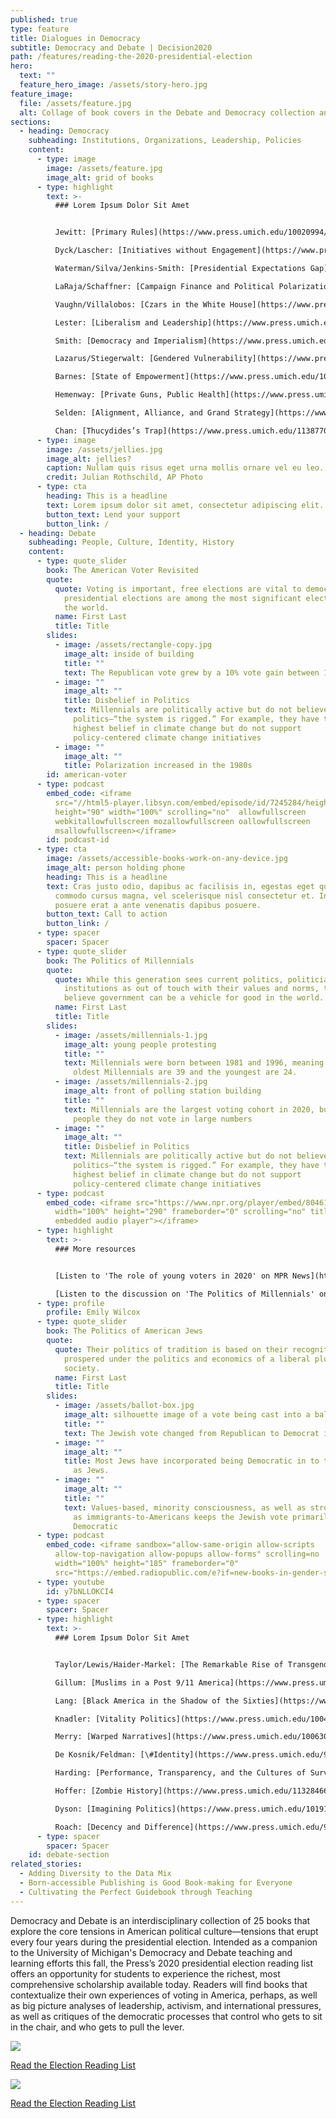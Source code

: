 ```yaml
---
published: true
type: feature
title: Dialogues in Democracy
subtitle: Democracy and Debate | Decision2020
path: /features/reading-the-2020-presidential-election
hero:
  text: ""
  feature_hero_image: /assets/story-hero.jpg
feature_image:
  file: /assets/feature.jpg
  alt: Collage of book covers in the Debate and Democracy collection and guide
sections:
  - heading: Democracy
    subheading: Institutions, Organizations, Leadership, Policies
    content:
      - type: image
        image: /assets/feature.jpg
        image_alt: grid of books
      - type: highlight
        text: >-
          ### Lorem Ipsum Dolor Sit Amet


          Jewitt: [Primary Rules](https://www.press.umich.edu/10020994/primary_rules)\

          Dyck/Lascher: [Initiatives without Engagement](https://www.press.umich.edu/9993024/initiatives_without_engagement)\

          Waterman/Silva/Jenkins-Smith: [Presidential Expectations Gap](https://www.press.umich.edu/5470718/presidential_expectations_gap)\

          LaRaja/Schaffner: [Campaign Finance and Political Polarization](https://www.press.umich.edu/4882255/campaign_finance_and_political_polarization)\

          Vaughn/Villalobos: [Czars in the White House](https://www.press.umich.edu/7774485/czars_in_the_white_house)\

          Lester: [Liberalism and Leadership](https://www.press.umich.edu/9385856/liberalism_and_leadership)\

          Smith: [Democracy and Imperialism](https://www.press.umich.edu/11301249/democracy_and_imperialism)\

          Lazarus/Stiegerwalt: [Gendered Vulnerability](https://www.press.umich.edu/9718595/gendered_vulnerability)\

          Barnes: [State of Empowerment](https://www.press.umich.edu/10131793/state_of_empowerment)\

          Hemenway: [Private Guns, Public Health](https://www.press.umich.edu/9725179/private_guns_public_health_new_ed)\

          Selden: [Alignment, Alliance, and Grand Strategy](https://www.press.umich.edu/8772580/alignment_alliance_and_american_grand_strategy)\

          Chan: [Thucydides’s Trap](https://www.press.umich.edu/11387702/thucydidess_trap)
      - type: image
        image: /assets/jellies.jpg
        image_alt: jellies?
        caption: Nullam quis risus eget urna mollis ornare vel eu leo.
        credit: Julian Rothschild, AP Photo
      - type: cta
        heading: This is a headline
        text: Lorem ipsum dolor sit amet, consectetur adipiscing elit.
        button_text: Lend your support
        button_link: /
  - heading: Debate
    subheading: People, Culture, Identity, History
    content:
      - type: quote_slider
        book: The American Voter Revisited
        quote:
          quote: Voting is important, free elections are vital to democracy, and U.S.
            presidential elections are among the most significant elections in
            the world.
          name: First Last
          title: Title
        slides:
          - image: /assets/rectangle-copy.jpg
            image_alt: inside of building
            title: ""
            text: The Republican vote grew by a 10% vote gain between 1996 and 2004
          - image: ""
            image_alt: ""
            title: Disbelief in Politics
            text: Millennials are politically active but do not believe in traditional
              politics—“the system is rigged.” For example, they have the
              highest belief in climate change but do not support
              policy-centered climate change initiatives
          - image: ""
            image_alt: ""
            title: Polarization increased in the 1980s
        id: american-voter
      - type: podcast
        embed_code: <iframe
          src="//html5-player.libsyn.com/embed/episode/id/7245284/height/90/theme/custom/thumbnail/yes/direction/backward/render-playlist/no/custom-color/87A93A/"
          height="90" width="100%" scrolling="no"  allowfullscreen
          webkitallowfullscreen mozallowfullscreen oallowfullscreen
          msallowfullscreen></iframe>
        id: podcast-id
      - type: cta
        image: /assets/accessible-books-work-on-any-device.jpg
        image_alt: person holding phone
        heading: This is a headline
        text: Cras justo odio, dapibus ac facilisis in, egestas eget quam. Praesent
          commodo cursus magna, vel scelerisque nisl consectetur et. Integer
          posuere erat a ante venenatis dapibus posuere.
        button_text: Call to action
        button_link: /
      - type: spacer
        spacer: Spacer
      - type: quote_slider
        book: The Politics of Millennials
        quote:
          quote: While this generation sees current politics, politicians, and
            institutions as out of touch with their values and norms, they do
            believe government can be a vehicle for good in the world.
          name: First Last
          title: Title
        slides:
          - image: /assets/millennials-1.jpg
            image_alt: young people protesting
            title: ""
            text: Millennials were born between 1981 and 1996, meaning that in 2020, the
              oldest Millennials are 39 and the youngest are 24.
          - image: /assets/millennials-2.jpg
            image_alt: front of polling station building
            title: ""
            text: Millennials are the largest voting cohort in 2020, but like all young
              people they do not vote in large numbers
          - image: ""
            image_alt: ""
            title: Disbelief in Politics
            text: Millennials are politically active but do not believe in traditional
              politics—“the system is rigged.” For example, they have the
              highest belief in climate change but do not support
              policy-centered climate change initiatives
      - type: podcast
        embed_code: <iframe src="https://www.npr.org/player/embed/804612601/804623175"
          width="100%" height="290" frameborder="0" scrolling="no" title="NPR
          embedded audio player"></iframe>
      - type: highlight
        text: >-
          ### More resources


          [Listen to 'The role of young voters in 2020' on MPR News](https://www.mprnews.org/episode/2020/04/27/the-role-of-young-voters-in-2020)\

          [Listen to the discussion on 'The Politics of Millennials' on New Books](https://newbooksnetwork.com/stella-m-rouse-and-ashley-d-ross-the-politics-of-millennials-political-beliefs-and-policy-preferences-of-americas-most-diverse-generation-u-michigan-press-2018/)
      - type: profile
        profile: Emily Wilcox
      - type: quote_slider
        book: The Politics of American Jews
        quote:
          quote: Their politics of tradition is based on their recognition that they have
            prospered under the politics and economics of a liberal pluralistic
            society.
          name: First Last
          title: Title
        slides:
          - image: /assets/ballot-box.jpg
            image_alt: silhouette image of a vote being cast into a ballot box
            title: ""
            text: The Jewish vote changed from Republican to Democrat in the 1920s
          - image: ""
            image_alt: ""
            title: Most Jews have incorporated being Democratic in to their social identity
              as Jews.
          - image: ""
            image_alt: ""
            title: ""
            text: Values-based, minority consciousness, as well as strong historical memory
              as immigrants-to-Americans keeps the Jewish vote primarily
              Democratic
      - type: podcast
        embed_code: <iframe sandbox="allow-same-origin allow-scripts
          allow-top-navigation allow-popups allow-forms" scrolling=no
          width="100%" height="185" frameborder="0"
          src="https://embed.radiopublic.com/e?if=new-books-in-gender-studies-WJbzPl&ge=s1!f9e8d977da23d0eb4260de3d76bc7dc328c08554"></iframe>
      - type: youtube
        id: y7bNLLOKCI4
      - type: spacer
        spacer: Spacer
      - type: highlight
        text: >-
          ### Lorem Ipsum Dolor Sit Amet


          Taylor/Lewis/Haider-Markel: [The Remarkable Rise of Transgender Rights](https://www.press.umich.edu/9448956/remarkable_rise_of_transgender_rights)\

          Gillum: [Muslims in a Post 9/11 America](https://www.press.umich.edu/9765804/muslims_in_a_post_9_11_america)\

          Lang: [Black America in the Shadow of the Sixties](https://www.press.umich.edu/6011515/black_america_in_the_shadow_of_the_sixties)\

          Knadler: [Vitality Politics](https://www.press.umich.edu/10043897/vitality_politics)\

          Merry: [Warped Narratives](https://www.press.umich.edu/10063035/warped_narratives)\

          De Kosnik/Feldman: [\#Identity](https://www.press.umich.edu/9697041)\

          Harding: [Performance, Transparency, and the Cultures of Surveillance](https://www.press.umich.edu/9780711/performance_transparency_and_the_cultures_of_surveillance)\

          Hoffer: [Zombie History](https://www.press.umich.edu/11328466/zombie_history)\

          Dyson: [Imagining Politics](https://www.press.umich.edu/10191912/imagining_politics)\

          Roach: [Decency and Difference](https://www.press.umich.edu/9394395/decency_and_difference)
      - type: spacer
        spacer: Spacer
    id: debate-section
related_stories:
  - Adding Diversity to the Data Mix
  - Born-accessible Publishing is Good Book-making for Everyone
  - Cultivating the Perfect Guidebook through Teaching
---
```

Democracy and Debate is an interdisciplinary collection of 25 books that explore the core tensions in American political culture—tensions that erupt every four years during the presidential election. Intended as a companion to the University of Michigan's Democracy and Debate teaching and learning efforts this fall, the Press’s 2020 presidential election reading list offers an opportunity for students to experience the richest, most comprehensive scholarship available today. Readers will find books that contextualize their own experiences of voting in America, perhaps, as well as big picture analyses of leadership, activism, and international pressures, as well as critiques of the democratic processes that control who gets to sit in the chair, and who gets to pull the lever.

<a href="/assets/UMP11823DemocracyDebateBooklet_072320single(1).pdf"><img class="mb-4" src="/assets/picturethumb.jpg"><p>Read the Election Reading List</p></a>

<div class="px-6 pt-6 mb-4 ml-6 border-l-8 lg:float-right lg:-mr-64 lg:w-3/5 border-sea-blue"><a href="/assets/ballotbox.jpg"><img class="mb-4" src="/assets/picturethumb.jpg"><p>Read the Election Reading List</p></a></div>